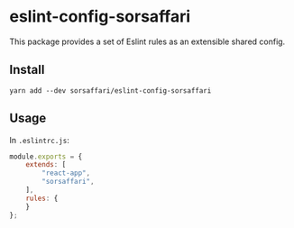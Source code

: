 # eslint-config-sorsaffari

This package provides a set of Eslint rules as an extensible shared config.


## Install

`yarn add --dev sorsaffari/eslint-config-sorsaffari`

## Usage

In `.eslintrc.js`:

```javascript
module.exports = {
    extends: [
        "react-app",
        "sorsaffari",
    ],
    rules: {
    }
};
```